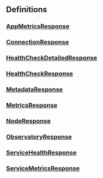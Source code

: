 
<a name="definitions"></a>
## Definitions

<a name="ref-appmetricsresponse"></a>
### [AppMetricsResponse](definitions/AppMetricsResponse.md#appmetricsresponse)

<a name="ref-connectionresponse"></a>
### [ConnectionResponse](definitions/ConnectionResponse.md#connectionresponse)

<a name="ref-healthcheckdetailedresponse"></a>
### [HealthCheckDetailedResponse](definitions/HealthCheckDetailedResponse.md#healthcheckdetailedresponse)

<a name="ref-healthcheckresponse"></a>
### [HealthCheckResponse](definitions/HealthCheckResponse.md#healthcheckresponse)

<a name="ref-metadataresponse"></a>
### [MetadataResponse](definitions/MetadataResponse.md#metadataresponse)

<a name="ref-metricsresponse"></a>
### [MetricsResponse](definitions/MetricsResponse.md#metricsresponse)

<a name="ref-noderesponse"></a>
### [NodeResponse](definitions/NodeResponse.md#noderesponse)

<a name="ref-observatoryresponse"></a>
### [ObservatoryResponse](definitions/ObservatoryResponse.md#observatoryresponse)

<a name="ref-servicehealthresponse"></a>
### [ServiceHealthResponse](definitions/ServiceHealthResponse.md#servicehealthresponse)

<a name="ref-servicemetricsresponse"></a>
### [ServiceMetricsResponse](definitions/ServiceMetricsResponse.md#servicemetricsresponse)


